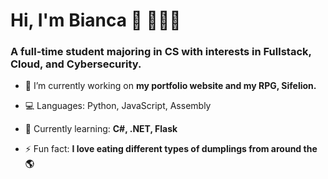 <h1>Hi, I'm Bianca 👋 👩🏽‍💻</h1>
<h3>A full-time student majoring in CS with interests in Fullstack, Cloud, and Cybersecurity.</h3>

- 🔭 I’m currently working on **my portfolio website and my RPG, Sifelion.**

- 💻 Languages: Python, JavaScript, Assembly

- 🌱 Currently learning: **C#, .NET, Flask**

- ⚡ Fun fact: **I love eating different types of dumplings from around the 🌎**

